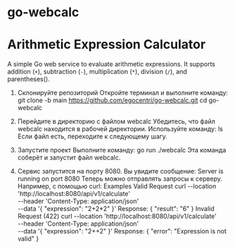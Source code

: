 # go-webcalc
# Arithmetic Expression Calculator
A simple Go web service to evaluate arithmetic expressions. It supports addition (`+`), subtraction (`-`), multiplication (`*`), division (`/`), and parentheses().

1. Склонируйте репозиторий
Откройте терминал и выполните команду:
git clone -b main https://github.com/egocentri/go-webcalc.git
cd go-webcalc

2. Перейдите в директорию с файлом webcalc
Убедитесь, что файл webcalc находится в рабочей директории. Используйте команду:
ls
Если файл есть, переходите к следующему шагу.

3. Запустите проект
Выполните команду:
go run ./webcalc
Эта команда соберёт и запустит файл webcalc.

4. Сервис запустится на порту 8080. Вы увидите сообщение:
Server is running on port 8080
Теперь можно отправлять запросы к серверу. Например, с помощью curl:
Examples
Valid Request
curl --location 'http://localhost:8080/api/v1/calculate' \
--header 'Content-Type: application/json' \
--data '{
  "expression": "2+2*2"
}'
Response:
{
  "result": "6"
}
Invalid Request (422)
curl --location 'http://localhost:8080/api/v1/calculate' \
--header 'Content-Type: application/json' \
--data '{
  "expression": "2++2"
}'
Response:
{
  "error": "Expression is not valid"
}
